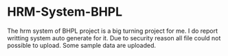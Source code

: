 # HRM-System-BHPL
The hrm system of BHPL project is a big turning project for me. I do report writting system auto generate for it. Due to security reason all file could not possible to upload. Some sample data are uploaded. 

